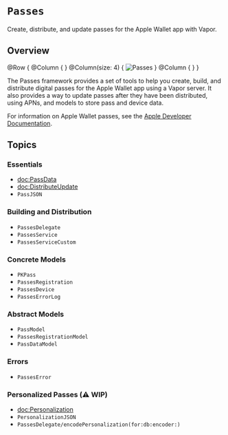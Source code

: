 # ``Passes``

Create, distribute, and update passes for the Apple Wallet app with Vapor.

## Overview

@Row {
    @Column { }
    @Column(size: 4) {
        ![Passes](passes)
    }
    @Column { }
}

The Passes framework provides a set of tools to help you create, build, and distribute digital passes for the Apple Wallet app using a Vapor server. It also provides a way to update passes after they have been distributed, using APNs, and models to store pass and device data.

For information on Apple Wallet passes, see the [Apple Developer Documentation](https://developer.apple.com/documentation/walletpasses).

## Topics

### Essentials

- <doc:PassData>
- <doc:DistributeUpdate>
- ``PassJSON``

### Building and Distribution

- ``PassesDelegate``
- ``PassesService``
- ``PassesServiceCustom``

### Concrete Models

- ``PKPass``
- ``PassesRegistration``
- ``PassesDevice``
- ``PassesErrorLog``

### Abstract Models

- ``PassModel``
- ``PassesRegistrationModel``
- ``PassDataModel``

### Errors

- ``PassesError``

### Personalized Passes (⚠️ WIP)

- <doc:Personalization>
- ``PersonalizationJSON``
- ``PassesDelegate/encodePersonalization(for:db:encoder:)``
